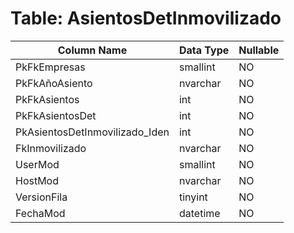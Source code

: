 # Table: AsientosDetInmovilizado

| Column Name | Data Type | Nullable |
|-------------|-----------|----------|
| PkFkEmpresas | smallint | NO |
| PkFkAñoAsiento | nvarchar | NO |
| PkFkAsientos | int | NO |
| PkFkAsientosDet | int | NO |
| PkAsientosDetInmovilizado_Iden | int | NO |
| FkInmovilizado | nvarchar | NO |
| UserMod | smallint | NO |
| HostMod | nvarchar | NO |
| VersionFila | tinyint | NO |
| FechaMod | datetime | NO |
